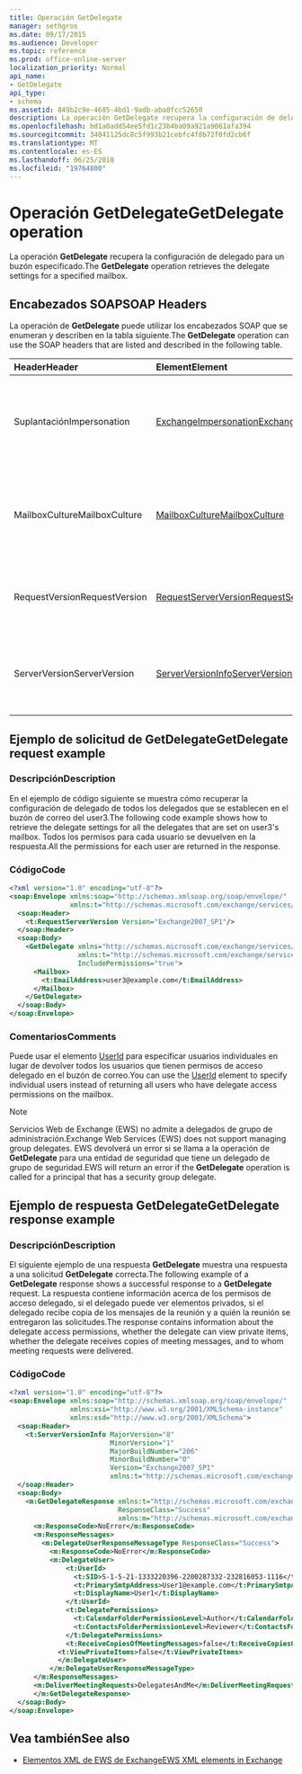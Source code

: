 ```yaml
---
title: Operación GetDelegate
manager: sethgros
ms.date: 09/17/2015
ms.audience: Developer
ms.topic: reference
ms.prod: office-online-server
localization_priority: Normal
api_name:
- GetDelegate
api_type:
- schema
ms.assetid: 849b2c9e-4685-4bd1-9adb-aba0fcc52650
description: La operación GetDelegate recupera la configuración de delegado para un buzón especificado.
ms.openlocfilehash: bd1a0add54ee5fd1c23b4ba09a921a9061afa394
ms.sourcegitcommit: 34041125dc8c5f993b21cebfc4f8b72f0fd2cb6f
ms.translationtype: MT
ms.contentlocale: es-ES
ms.lasthandoff: 06/25/2018
ms.locfileid: "19764800"
---
```

# <a name="getdelegate-operation"></a><span data-ttu-id="e833f-103">Operación GetDelegate</span><span class="sxs-lookup"><span data-stu-id="e833f-103">GetDelegate operation</span></span>

<span data-ttu-id="e833f-104">La operación **GetDelegate** recupera la configuración de delegado para un buzón especificado.</span><span class="sxs-lookup"><span data-stu-id="e833f-104">The **GetDelegate** operation retrieves the delegate settings for a specified mailbox.</span></span> 
  
## <a name="soap-headers"></a><span data-ttu-id="e833f-105">Encabezados SOAP</span><span class="sxs-lookup"><span data-stu-id="e833f-105">SOAP Headers</span></span>

<span data-ttu-id="e833f-106">La operación de **GetDelegate** puede utilizar los encabezados SOAP que se enumeran y describen en la tabla siguiente.</span><span class="sxs-lookup"><span data-stu-id="e833f-106">The **GetDelegate** operation can use the SOAP headers that are listed and described in the following table.</span></span> 
  
|<span data-ttu-id="e833f-107">**Header**</span><span class="sxs-lookup"><span data-stu-id="e833f-107">**Header**</span></span>|<span data-ttu-id="e833f-108">**Element**</span><span class="sxs-lookup"><span data-stu-id="e833f-108">**Element**</span></span>|<span data-ttu-id="e833f-109">**Descripción**</span><span class="sxs-lookup"><span data-stu-id="e833f-109">**Description**</span></span>|
|:-----|:-----|:-----|
|<span data-ttu-id="e833f-110">Suplantación</span><span class="sxs-lookup"><span data-stu-id="e833f-110">Impersonation</span></span>  <br/> |[<span data-ttu-id="e833f-111">ExchangeImpersonation</span><span class="sxs-lookup"><span data-stu-id="e833f-111">ExchangeImpersonation</span></span>](exchangeimpersonation.md) <br/> |<span data-ttu-id="e833f-112">Identifica el usuario que está realizando la suplantación de la aplicación cliente.</span><span class="sxs-lookup"><span data-stu-id="e833f-112">Identifies the user whom the client application is impersonating.</span></span>  <br/> |
|<span data-ttu-id="e833f-113">MailboxCulture</span><span class="sxs-lookup"><span data-stu-id="e833f-113">MailboxCulture</span></span>  <br/> |[<span data-ttu-id="e833f-114">MailboxCulture</span><span class="sxs-lookup"><span data-stu-id="e833f-114">MailboxCulture</span></span>](mailboxculture.md) <br/> |<span data-ttu-id="e833f-115">Identifica la referencia cultural de RFC3066 va a usar para tener acceso al buzón.</span><span class="sxs-lookup"><span data-stu-id="e833f-115">Identifies the RFC3066 culture to be used to access the mailbox.</span></span>  <br/> |
|<span data-ttu-id="e833f-116">RequestVersion</span><span class="sxs-lookup"><span data-stu-id="e833f-116">RequestVersion</span></span>  <br/> |[<span data-ttu-id="e833f-117">RequestServerVersion</span><span class="sxs-lookup"><span data-stu-id="e833f-117">RequestServerVersion</span></span>](requestserverversion.md) <br/> |<span data-ttu-id="e833f-118">Identifica la versión del esquema para la solicitud de la operación.</span><span class="sxs-lookup"><span data-stu-id="e833f-118">Identifies the schema version for the operation request.</span></span>  <br/> |
|<span data-ttu-id="e833f-119">ServerVersion</span><span class="sxs-lookup"><span data-stu-id="e833f-119">ServerVersion</span></span>  <br/> |[<span data-ttu-id="e833f-120">ServerVersionInfo</span><span class="sxs-lookup"><span data-stu-id="e833f-120">ServerVersionInfo</span></span>](serverversioninfo.md) <br/> |<span data-ttu-id="e833f-121">Identifica la versión del servidor que ha respondido a la solicitud.</span><span class="sxs-lookup"><span data-stu-id="e833f-121">Identifies the version of the server that responded to the request.</span></span>  <br/> |
   
## <a name="getdelegate-request-example"></a><span data-ttu-id="e833f-122">Ejemplo de solicitud de GetDelegate</span><span class="sxs-lookup"><span data-stu-id="e833f-122">GetDelegate request example</span></span>

### <a name="description"></a><span data-ttu-id="e833f-123">Descripción</span><span class="sxs-lookup"><span data-stu-id="e833f-123">Description</span></span>

<span data-ttu-id="e833f-124">En el ejemplo de código siguiente se muestra cómo recuperar la configuración de delegado de todos los delegados que se establecen en el buzón de correo del user3.</span><span class="sxs-lookup"><span data-stu-id="e833f-124">The following code example shows how to retrieve the delegate settings for all the delegates that are set on user3's mailbox.</span></span> <span data-ttu-id="e833f-125">Todos los permisos para cada usuario se devuelven en la respuesta.</span><span class="sxs-lookup"><span data-stu-id="e833f-125">All the permissions for each user are returned in the response.</span></span>
  
### <a name="code"></a><span data-ttu-id="e833f-126">Código</span><span class="sxs-lookup"><span data-stu-id="e833f-126">Code</span></span>

```XML
<?xml version="1.0" encoding="utf-8"?>
<soap:Envelope xmlns:soap="http://schemas.xmlsoap.org/soap/envelope/"
               xmlns:t="http://schemas.microsoft.com/exchange/services/2006/types">
  <soap:Header>
    <t:RequestServerVersion Version="Exchange2007_SP1"/>
  </soap:Header>
  <soap:Body>
    <GetDelegate xmlns="http://schemas.microsoft.com/exchange/services/2006/messages"
                 xmlns:t="http://schemas.microsoft.com/exchange/services/2006/types"
                 IncludePermissions="true">
      <Mailbox>
        <t:EmailAddress>user3@example.com</t:EmailAddress>
      </Mailbox>
    </GetDelegate>
  </soap:Body>
</soap:Envelope>
```

### <a name="comments"></a><span data-ttu-id="e833f-127">Comentarios</span><span class="sxs-lookup"><span data-stu-id="e833f-127">Comments</span></span>

<span data-ttu-id="e833f-128">Puede usar el elemento [UserId](userid.md) para especificar usuarios individuales en lugar de devolver todos los usuarios que tienen permisos de acceso delegado en el buzón de correo.</span><span class="sxs-lookup"><span data-stu-id="e833f-128">You can use the [UserId](userid.md) element to specify individual users instead of returning all users who have delegate access permissions on the mailbox.</span></span> 
  
> [!NOTE]
> <span data-ttu-id="e833f-129">Servicios Web de Exchange (EWS) no admite a delegados de grupo de administración.</span><span class="sxs-lookup"><span data-stu-id="e833f-129">Exchange Web Services (EWS) does not support managing group delegates.</span></span> <span data-ttu-id="e833f-130">EWS devolverá un error si se llama a la operación de **GetDelegate** para una entidad de seguridad que tiene un delegado de grupo de seguridad.</span><span class="sxs-lookup"><span data-stu-id="e833f-130">EWS will return an error if the **GetDelegate** operation is called for a principal that has a security group delegate.</span></span> 
  
## <a name="getdelegate-response-example"></a><span data-ttu-id="e833f-131">Ejemplo de respuesta GetDelegate</span><span class="sxs-lookup"><span data-stu-id="e833f-131">GetDelegate response example</span></span>

### <a name="description"></a><span data-ttu-id="e833f-132">Descripción</span><span class="sxs-lookup"><span data-stu-id="e833f-132">Description</span></span>

<span data-ttu-id="e833f-133">El siguiente ejemplo de una respuesta **GetDelegate** muestra una respuesta a una solicitud **GetDelegate** correcta.</span><span class="sxs-lookup"><span data-stu-id="e833f-133">The following example of a **GetDelegate** response shows a successful response to a **GetDelegate** request.</span></span> <span data-ttu-id="e833f-134">La respuesta contiene información acerca de los permisos de acceso delegado, si el delegado puede ver elementos privados, si el delegado recibe copia de los mensajes de la reunión y a quién la reunión se entregaron las solicitudes.</span><span class="sxs-lookup"><span data-stu-id="e833f-134">The response contains information about the delegate access permissions, whether the delegate can view private items, whether the delegate receives copies of meeting messages, and to whom meeting requests were delivered.</span></span> 
  
### <a name="code"></a><span data-ttu-id="e833f-135">Código</span><span class="sxs-lookup"><span data-stu-id="e833f-135">Code</span></span>

```XML
<?xml version="1.0" encoding="utf-8"?>
<soap:Envelope xmlns:soap="http://schemas.xmlsoap.org/soap/envelope/" 
               xmlns:xsi="http://www.w3.org/2001/XMLSchema-instance" 
               xmlns:xsd="http://www.w3.org/2001/XMLSchema">
  <soap:Header>
    <t:ServerVersionInfo MajorVersion="8" 
                         MinorVersion="1" 
                         MajorBuildNumber="206" 
                         MinorBuildNumber="0" 
                         Version="Exchange2007_SP1" 
                         xmlns:t="http://schemas.microsoft.com/exchange/services/2006/types" />
  </soap:Header>
  <soap:Body>
    <m:GetDelegateResponse xmlns:t="http://schemas.microsoft.com/exchange/services/2006/types" 
                           ResponseClass="Success" 
                           xmlns:m="http://schemas.microsoft.com/exchange/services/2006/messages">
      <m:ResponseCode>NoError</m:ResponseCode>
      <m:ResponseMessages>
        <m:DelegateUserResponseMessageType ResponseClass="Success">
          <m:ResponseCode>NoError</m:ResponseCode>
          <m:DelegateUser>
              <t:UserId>
                <t:SID>S-1-5-21-1333220396-2200287332-232816053-1116</t:SID>
                <t:PrimarySmtpAddress>User1@example.com</t:PrimarySmtpAddress>
                <t:DisplayName>User1</t:DisplayName>
              </t:UserId>
              <t:DelegatePermissions>
                <t:CalendarFolderPermissionLevel>Author</t:CalendarFolderPermissionLevel>
                <t:ContactsFolderPermissionLevel>Reviewer</t:ContactsFolderPermissionLevel>
              </t:DelegatePermissions>
              <t:ReceiveCopiesOfMeetingMessages>false</t:ReceiveCopiesOfMeetingMessages>
            <t:ViewPrivateItems>false</t:ViewPrivateItems>
            </m:DelegateUser>
          </m:DelegateUserResponseMessageType>
      </m:ResponseMessages>
      <m:DeliverMeetingRequests>DelegatesAndMe</m:DeliverMeetingRequests>
      </m:GetDelegateResponse>
  </soap:Body>
</soap:Envelope>
```

## <a name="see-also"></a><span data-ttu-id="e833f-136">Vea también</span><span class="sxs-lookup"><span data-stu-id="e833f-136">See also</span></span>



- [<span data-ttu-id="e833f-137">Elementos XML de EWS de Exchange</span><span class="sxs-lookup"><span data-stu-id="e833f-137">EWS XML elements in Exchange</span></span>](ews-xml-elements-in-exchange.md)

